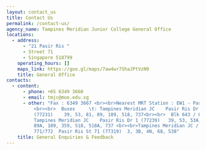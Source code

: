 ```yaml
---
layout: contact_us
title: Contact Us
permalink: /contact-us/
agency_name: Tampines Meridian Junior College General Office
locations:
  - address:
      - "21 Pasir Ris "
      - Street 71
      - Singapore 518799
    operating_hours: []
    maps_link: https://goo.gl/maps/7aw4wr7ShaJPtVzN9
    title: General Office
contacts:
  - content:
      - phone: +65 6349 3660
      - email: tmjc@moe.edu.sg
      - other: "Fax : 6349 3667 <br><br>Nearest MRT Station : EW1 - Pasir Ris
          <br><br>  Buses     \t: Tampines Meridian JC    Pasir Ris Dr 1
          (77231)    39, 53, 81, 89, 109, 518, 737<br><br>  Blk 643 / Opp
          Tampines Meridian JC    Pasir Ris Dr 1 (77239)   39, 53, 53A, 81, 89,
          89A, 109, 359, 518, 518A, 737 <br><br>Tampines Meridian JC / Opp Blks
          771/772  Pasir Ris St 71 (77319)  3, 3B, 4N, 68, 538"
    title: General Enquiries & Feedback
---
```

